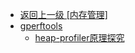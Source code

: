 - [返回上一级 [内存管理]](/linux/内存管理/)
- [gperftools](/linux/内存管理/gperftools/)
  - [heap-profiler原理探究](/linux/内存管理/gperftools/heap-profiler原理探究.md)
